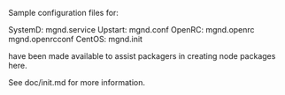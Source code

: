 Sample configuration files for:

SystemD: mgnd.service
Upstart: mgnd.conf
OpenRC:  mgnd.openrc
         mgnd.openrcconf
CentOS:  mgnd.init

have been made available to assist packagers in creating node packages here.

See doc/init.md for more information.
